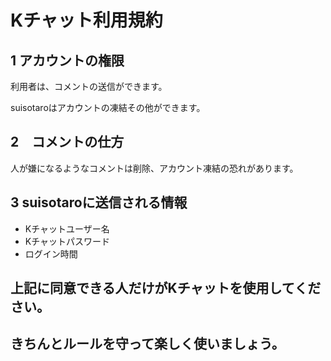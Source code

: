 # Kチャット利用規約

## 1 アカウントの権限
利用者は、コメントの送信ができます。

suisotaroはアカウントの凍結その他ができます。

## 2　コメントの仕方
人が嫌になるようなコメントは削除、アカウント凍結の恐れがあります。

## 3 suisotaroに送信される情報
- Kチャットユーザー名
- Kチャットパスワード
- ログイン時間

## 上記に同意できる人だけがKチャットを使用してください。
## きちんとルールを守って楽しく使いましょう。
